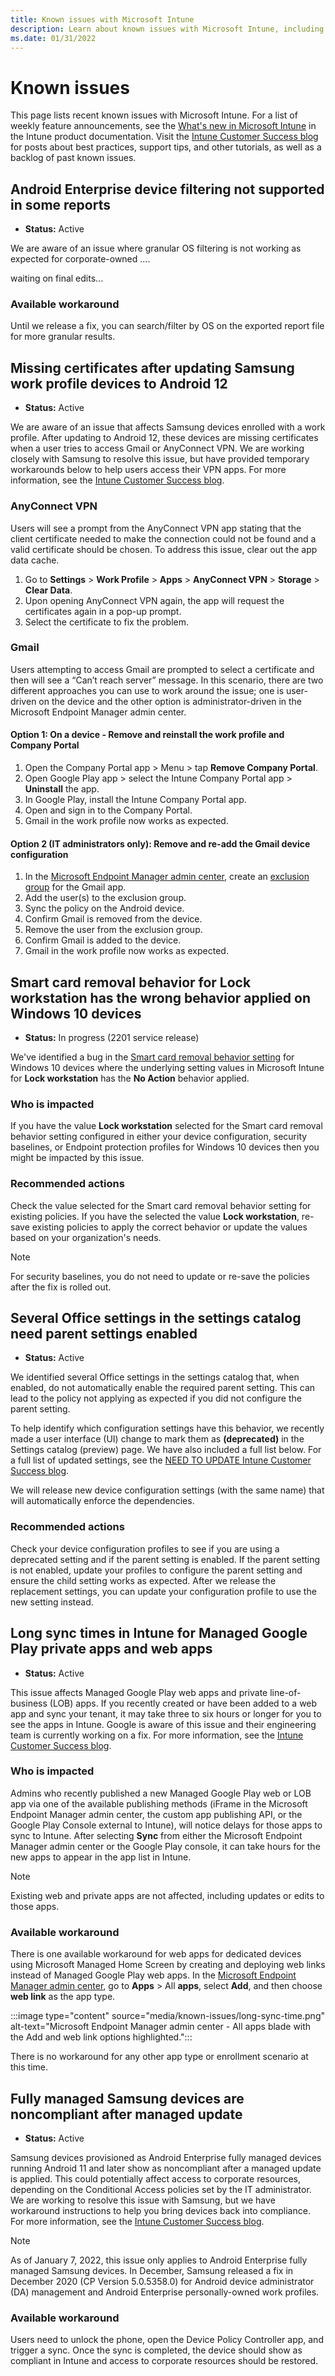 ```yaml
---
title: Known issues with Microsoft Intune
description: Learn about known issues with Microsoft Intune, including workarounds and updated fixes.
ms.date: 01/31/2022
---
```

# Known issues

This page lists recent known issues with Microsoft Intune. For a list of weekly feature announcements, see the [What's new in Microsoft Intune](/mem/intune/fundamentals/whats-new) in the Intune product documentation. Visit the [Intune Customer Success blog](https://techcommunity.microsoft.com/t5/intune-customer-success/bg-p/IntuneCustomerSuccess) for posts about best practices, support tips, and other tutorials, as well as a backlog of past known issues.

## Android Enterprise device filtering not supported in some reports

- **Status:** Active

We are aware of an issue where granular OS filtering is not working as expected for corporate-owned .... 

waiting on final edits...

### Available workaround

Until we release a fix, you can search/filter by OS on the exported report file for more granular results.


## Missing certificates after updating Samsung work profile devices to Android 12

- **Status:** Active

We are aware of an issue that affects Samsung devices enrolled with a work profile. After updating to Android 12, these devices are missing certificates when a user tries to access Gmail or AnyConnect VPN. We are working closely with Samsung to resolve this issue, but have provided temporary workarounds below to help users access their VPN apps. For more information, see the [Intune Customer Success blog](https://techcommunity.microsoft.com/t5/intune-customer-success/known-issue-missing-certificates-after-updating-samsung-work/ba-p/3039834).

### AnyConnect VPN

Users will see a prompt from the AnyConnect VPN app stating that the client certificate needed to make the connection could not be found and a valid certificate should be chosen. To address this issue, clear out the app data cache.  

1. Go to **Settings** > **Work Profile** > **Apps** > **AnyConnect VPN** > **Storage** > **Clear Data**.
1. Upon opening AnyConnect VPN again, the app will request the certificates again in a pop-up prompt.
1. Select the certificate to fix the problem.

### Gmail

Users attempting to access Gmail are prompted to select a certificate and then will see a “Can’t reach server” message. In this scenario, there are two different approaches you can use to work around the issue; one is user-driven on the device and the other option is administrator-driven in the Microsoft Endpoint Manager admin center.

#### Option 1: On a device - Remove and reinstall the work profile and Company Portal

1. Open the Company Portal app > Menu > tap **Remove Company Portal**.
1. Open Google Play app > select the Intune Company Portal app > **Uninstall** the app.
1. In Google Play, install the Intune Company Portal app.
1. Open and sign in to the Company Portal.
1. Gmail in the work profile now works as expected.

#### Option 2 (IT administrators only): Remove and re-add the Gmail device configuration

1. In the [Microsoft Endpoint Manager admin center](https://go.microsoft.com/fwlink/?linkid=2109431), create an [exclusion group](/mem/intune/apps/apps-inc-exl-assignments) for the Gmail app.
1. Add the user(s) to the exclusion group.
1. Sync the policy on the Android device.
1. Confirm Gmail is removed from the device.
1. Remove the user from the exclusion group.
1. Confirm Gmail is added to the device.
1. Gmail in the work profile now works as expected.

## Smart card removal behavior for Lock workstation has the wrong behavior applied on Windows 10 devices

- **Status:** In progress (2201 service release)

We've identified a bug in the [Smart card removal behavior setting](/mem/intune/protect/endpoint-protection-windows-10#interactive-logon) for Windows 10 devices where the underlying setting values in Microsoft Intune for **Lock workstation** has the **No Action** behavior applied.

### Who is impacted

If you have the value **Lock workstation** selected for the Smart card removal behavior setting configured in either your device configuration, security baselines, or Endpoint protection profiles for Windows 10 devices then you might be impacted by this issue.

### Recommended actions

Check the value selected for the Smart card removal behavior setting for existing policies. If you have the selected the value **Lock workstation**, re-save existing policies to apply the correct behavior or update the values based on your organization's needs.

> [!NOTE]
> For security baselines, you do not need to update or re-save the policies after the fix is rolled out.

## Several Office settings in the settings catalog need parent settings enabled

- **Status:** Active

We identified several Office settings in the settings catalog that, when enabled, do not automatically enable the required parent setting. This can lead to the policy not applying as expected if you did not configure the parent setting.

To help identify which configuration settings have this behavior, we recently made a user interface (UI) change to mark them as **(deprecated)** in the Settings catalog (preview) page. We have also included a full list below. For a full list of updated settings, see the [NEED TO UPDATE Intune Customer Success blog](https://techcommunity.microsoft.com/t5/intune-customer-success/bg-p/IntuneCustomerSuccess). 

We will release new device configuration settings (with the same name) that will automatically enforce the dependencies.

### Recommended actions

Check your device configuration profiles to see if you are using a deprecated setting and if the parent setting is enabled. If the parent setting is not enabled, update your profiles to configure the parent setting and ensure the child setting works as expected. After we release the replacement settings, you can update your configuration profile to use the new setting instead.

## Long sync times in Intune for Managed Google Play private apps and web apps

- **Status:** Active

This issue affects Managed Google Play web apps and private line-of-business (LOB) apps. If you recently created or have been added to a web app and sync your tenant, it may take three to six hours or longer for you to see the apps in Intune. Google is aware of this issue and their engineering team is currently working on a fix. For more information, see the [Intune Customer Success blog](https://techcommunity.microsoft.com/t5/intune-customer-success/known-issue-long-sync-times-in-intune-for-managed-google-play/ba-p/3039795).

### Who is impacted

Admins who recently published a new Managed Google Play web or LOB app via one of the available publishing methods (iFrame in the Microsoft Endpoint Manager admin center, the custom app publishing API, or the Google Play Console external to Intune), will notice delays for those apps to sync to Intune. After selecting **Sync** from either the Microsoft Endpoint Manager admin center or the Google Play console, it can take hours for the new apps to appear in the app list in Intune.

> [!NOTE]
> Existing web and private apps are not affected, including updates or edits to those apps.

### Available workaround

There is one available workaround for web apps for dedicated devices using Microsoft Managed Home Screen by creating and deploying web links instead of Managed Google Play web apps. In the [Microsoft Endpoint Manager admin center](https://go.microsoft.com/fwlink/?linkid=2109431), go to **Apps** > All **apps**, select **Add**, and then choose **web link** as the app type.

:::image type="content" source="media/known-issues/long-sync-time.png" alt-text="Microsoft Endpoint Manager admin center - All apps blade with the Add and web link options highlighted.":::

There is no workaround for any other app type or enrollment scenario at this time.

## Fully managed Samsung devices are noncompliant after managed update

- **Status:** Active

Samsung devices provisioned as Android Enterprise fully managed devices running Android 11 and later show as noncompliant after a managed update is applied. This could potentially affect access to corporate resources, depending on the Conditional Access policies set by the IT administrator. We are working to resolve this issue with Samsung, but we have workaround instructions to help you bring devices back into compliance. For more information, see the [Intune Customer Success blog](https://techcommunity.microsoft.com/t5/intune-customer-success/known-issue-samsung-devices-are-noncompliant-after-restart-or/ba-p/2952544).

> [!NOTE]
> As of January 7, 2022, this issue only applies to Android Enterprise fully managed Samsung devices. In December, Samsung released a fix in December 2020 (CP Version 5.0.5358.0) for Android device administrator (DA) management and Android Enterprise personally-owned work profiles.

### Available workaround

Users need to unlock the phone, open the Device Policy Controller app, and trigger a sync. Once the sync is completed, the device should show as compliant in Intune and access to corporate resources should be restored.
